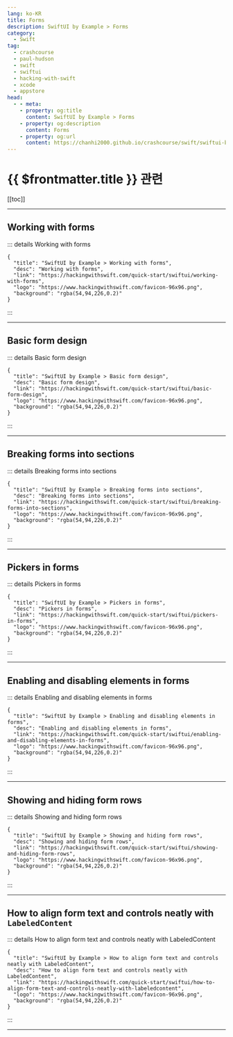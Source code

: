 ```yaml
---
lang: ko-KR
title: Forms
description: SwiftUI by Example > Forms
category:
  - Swift
tag: 
  - crashcourse
  - paul-hudson
  - swift
  - swiftui
  - hacking-with-swift
  - xcode
  - appstore
head:
  - - meta:
    - property: og:title
      content: SwiftUI by Example > Forms
    - property: og:description
      content: Forms
    - property: og:url
      content: https://chanhi2000.github.io/crashcourse/swift/swiftui-by-example/11-forms.html
---
```


# {{ $frontmatter.title }} 관련

[[toc]]

---

## Working with forms

::: details Working with forms

```component VPCard
{
  "title": "SwiftUI by Example > Working with forms",
  "desc": "Working with forms",
  "link": "https://hackingwithswift.com/quick-start/swiftui/working-with-forms",
  "logo": "https://www.hackingwithswift.com/favicon-96x96.png",
  "background": "rgba(54,94,226,0.2)"
}
```

:::

---

## Basic form design

::: details Basic form design

```component VPCard
{
  "title": "SwiftUI by Example > Basic form design",
  "desc": "Basic form design",
  "link": "https://hackingwithswift.com/quick-start/swiftui/basic-form-design",
  "logo": "https://www.hackingwithswift.com/favicon-96x96.png",
  "background": "rgba(54,94,226,0.2)"
}
```

:::

---

## Breaking forms into sections

::: details Breaking forms into sections

```component VPCard
{
  "title": "SwiftUI by Example > Breaking forms into sections",
  "desc": "Breaking forms into sections",
  "link": "https://hackingwithswift.com/quick-start/swiftui/breaking-forms-into-sections",
  "logo": "https://www.hackingwithswift.com/favicon-96x96.png",
  "background": "rgba(54,94,226,0.2)"
}
```

:::

---

## Pickers in forms

::: details Pickers in forms

```component VPCard
{
  "title": "SwiftUI by Example > Pickers in forms",
  "desc": "Pickers in forms",
  "link": "https://hackingwithswift.com/quick-start/swiftui/pickers-in-forms",
  "logo": "https://www.hackingwithswift.com/favicon-96x96.png",
  "background": "rgba(54,94,226,0.2)"
}
```

:::

---

## Enabling and disabling elements in forms

::: details Enabling and disabling elements in forms

```component VPCard
{
  "title": "SwiftUI by Example > Enabling and disabling elements in forms",
  "desc": "Enabling and disabling elements in forms",
  "link": "https://hackingwithswift.com/quick-start/swiftui/enabling-and-disabling-elements-in-forms",
  "logo": "https://www.hackingwithswift.com/favicon-96x96.png",
  "background": "rgba(54,94,226,0.2)"
}
```

:::

---

## Showing and hiding form rows

::: details Showing and hiding form rows

```component VPCard
{
  "title": "SwiftUI by Example > Showing and hiding form rows",
  "desc": "Showing and hiding form rows",
  "link": "https://hackingwithswift.com/quick-start/swiftui/showing-and-hiding-form-rows",
  "logo": "https://www.hackingwithswift.com/favicon-96x96.png",
  "background": "rgba(54,94,226,0.2)"
}
```

:::

---

## How to align form text and controls neatly with `LabeledContent`

::: details How to align form text and controls neatly with LabeledContent

```component VPCard
{
  "title": "SwiftUI by Example > How to align form text and controls neatly with LabeledContent",
  "desc": "How to align form text and controls neatly with LabeledContent",
  "link": "https://hackingwithswift.com/quick-start/swiftui/how-to-align-form-text-and-controls-neatly-with-labeledcontent",
  "logo": "https://www.hackingwithswift.com/favicon-96x96.png",
  "background": "rgba(54,94,226,0.2)"
}
```

:::

---

<TagLinks />